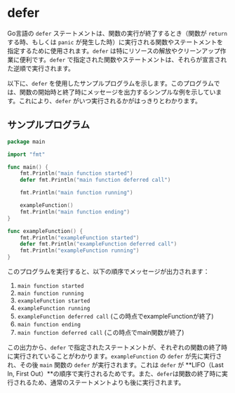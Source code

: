 # defer
Go言語の `defer` ステートメントは、関数の実行が終了するとき（関数が `return` する時、もしくは `panic` が発生した時）に実行される関数やステートメントを指定するために使用されます。`defer` は特にリソースの解放やクリーンアップ作業に便利です。`defer` で指定された関数やステートメントは、それらが宣言された逆順で実行されます。

以下に、`defer` を使用したサンプルプログラムを示します。このプログラムでは、関数の開始時と終了時にメッセージを出力するシンプルな例を示しています。これにより、`defer` がいつ実行されるかがはっきりとわかります。

## サンプルプログラム
```go
package main

import "fmt"

func main() {
    fmt.Println("main function started")
    defer fmt.Println("main function deferred call")

    fmt.Println("main function running")

    exampleFunction()
    fmt.Println("main function ending")
}

func exampleFunction() {
    fmt.Println("exampleFunction started")
    defer fmt.Println("exampleFunction deferred call")
    fmt.Println("exampleFunction running")
}
```

このプログラムを実行すると、以下の順序でメッセージが出力されます：

1. `main function started`
2. `main function running`
3. `exampleFunction started`
4. `exampleFunction running`
5. `exampleFunction deferred call` (この時点でexampleFunctionが終了)
6. `main function ending`
7. `main function deferred call` (この時点でmain関数が終了)

この出力から、`defer` で指定されたステートメントが、それぞれの関数の終了時に実行されていることがわかります。`exampleFunction` の `defer` が先に実行され、その後 `main` 関数の `defer` が実行されます。これは `defer` が **LIFO（Last In, First Out）**の順序で実行されるためです。また、`defer`は関数の終了時に実行されるため、通常のステートメントよりも後に実行されます。


